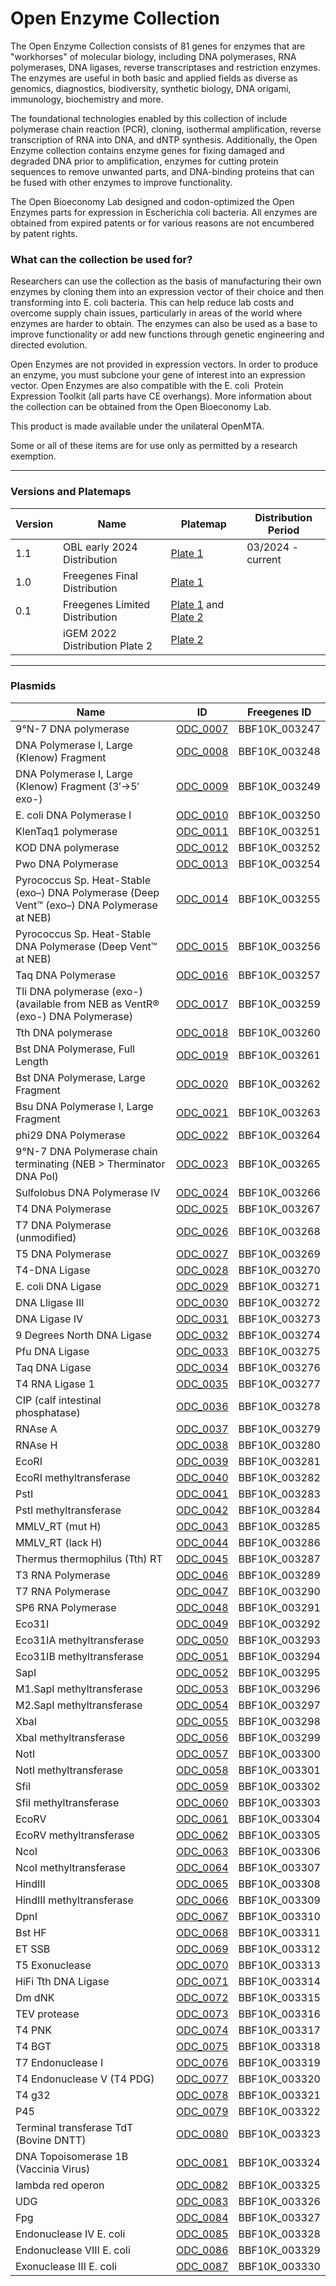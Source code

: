 # Open Enzyme Collection

The Open Enzyme Collection consists of 81 genes for enzymes that are "workhorses" of molecular biology, including DNA polymerases, RNA polymerases,
DNA ligases, reverse transcriptases and restriction enzymes. The enzymes are useful in both basic and applied fields as diverse as genomics, diagnostics,
biodiversity, synthetic biology, DNA origami, immunology, biochemistry and more.

The foundational technologies enabled by this collection of include polymerase chain reaction (PCR), cloning, isothermal amplification, reverse transcription
of RNA into DNA, and dNTP synthesis. Additionally, the Open Enzyme collection contains enzyme genes for fixing damaged and degraded DNA prior to amplification,
enzymes for cutting protein sequences to remove unwanted parts, and DNA-binding proteins that can be fused with other enzymes to improve functionality.

The Open Bioeconomy Lab designed and codon-optimized the Open Enzymes parts for expression in Escherichia coli bacteria.
All enzymes are obtained from expired patents or for various reasons are not encumbered by patent rights.

### What can the collection be used for?

Researchers can use the collection as the basis of manufacturing their own enzymes by cloning them into an expression vector of their choice and then
transforming into E. coli bacteria. This can help reduce lab costs and overcome supply chain issues, particularly in areas of the world where enzymes
are harder to obtain. The enzymes can also be used as a base to improve functionality or add new functions through genetic engineering and directed evolution.

Open Enzymes are not provided in expression vectors. In order to produce an enzyme, you must subclone your gene of interest into an expression vector.
Open Enzymes are also compatible with the ﻿E. coli ﻿ Protein Expression Toolkit (all parts have CE overhangs). More information about the collection can be
obtained from the Open Bioeconomy Lab.

This product is made available under the unilateral OpenMTA.

Some or all of these items are for use only as permitted by a research exemption.

---

### Versions and Platemaps

|Version|Name|Platemap|Distribution Period|
|---|---|---|---|
|1.1|OBL early 2024 Distribution|[Plate 1](https://github.com/Reclone-org/Open-DNA-Collections/blob/main/Open%20Enzyme%20Collection/Platemaps/OEC-v1_1.csv)| 03/2024 - current |
|1.0|Freegenes Final Distribution|[Plate 1](https://github.com/Reclone-org/Open-DNA-Collections/tree/main/Open%20Enzyme%20Collection/Platemaps/OEC-v1_0.csv)|  |
|0.1|Freegenes Limited Distribution|[Plate 1](https://github.com/Reclone-org/Open-DNA-Collections/tree/main/Open%20Enzyme%20Collection/Platemaps/OEC-v0_1-1.csv) and [Plate 2](https://github.com/Reclone-org/Open-DNA-Collections/tree/main/Open%20Enzyme%20Collection/Platemaps/OEC-v0_1-2.csv)| |
||iGEM 2022 Distribution Plate 2|[Plate 2](https://cdn.shopify.com/s/files/1/0368/2444/9068/files/iGEM_2022_distribution_kit_plate_2_FreeGenes_parts_plate_map.csv?v=1656608514)| |

---

### Plasmids

|Name|ID|Freegenes ID|
|---|---|---|
| 9°N-7 DNA polymerase | [ODC_0007](https://github.com/Reclone-org/Open-DNA-Collections/blob/main/Open%20Enzyme%20Collection/Plasmids_Genbank/ODC_0007.gb) | BBF10K_003247 |
| DNA Polymerase I, Large (Klenow) Fragment | [ODC_0008](https://github.com/Reclone-org/Open-DNA-Collections/blob/main/Open%20Enzyme%20Collection/Plasmids_Genbank/ODC_0008.gb) | BBF10K_003248 |
| DNA Polymerase I, Large (Klenow) Fragment (3′→5′ exo-) | [ODC_0009](https://github.com/Reclone-org/Open-DNA-Collections/blob/main/Open%20Enzyme%20Collection/Plasmids_Genbank/ODC_0009.gb) | BBF10K_003249 |
| E. coli DNA Polymerase I | [ODC_0010](https://github.com/Reclone-org/Open-DNA-Collections/blob/main/Open%20Enzyme%20Collection/Plasmids_Genbank/ODC_0010.gb) | BBF10K_003250 |
| KlenTaq1 polymerase | [ODC_0011](https://github.com/Reclone-org/Open-DNA-Collections/blob/main/Open%20Enzyme%20Collection/Plasmids_Genbank/ODC_0011.gb) | BBF10K_003251 |
| KOD DNA polymerase | [ODC_0012](https://github.com/Reclone-org/Open-DNA-Collections/blob/main/Open%20Enzyme%20Collection/Plasmids_Genbank/ODC_0012.gb) | BBF10K_003252 |
| Pwo DNA Polymerase | [ODC_0013](https://github.com/Reclone-org/Open-DNA-Collections/blob/main/Open%20Enzyme%20Collection/Plasmids_Genbank/ODC_0013.gb) | BBF10K_003254 |
| Pyrococcus Sp. Heat-Stable (exo–) DNA Polymerase (Deep Vent™ (exo–) DNA Polymerase at NEB) | [ODC_0014](https://github.com/Reclone-org/Open-DNA-Collections/blob/main/Open%20Enzyme%20Collection/Plasmids_Genbank/ODC_0014.gb) | BBF10K_003255 |
| Pyrococcus Sp. Heat-Stable DNA Polymerase (Deep Vent™ at NEB) | [ODC_0015](https://github.com/Reclone-org/Open-DNA-Collections/blob/main/Open%20Enzyme%20Collection/Plasmids_Genbank/ODC_0015.gb) | BBF10K_003256 |
| Taq DNA Polymerase | [ODC_0016](https://github.com/Reclone-org/Open-DNA-Collections/blob/main/Open%20Enzyme%20Collection/Plasmids_Genbank/ODC_0016.gb) | BBF10K_003257 |
| Tli DNA polymerase (exo-)(available from NEB as VentR® (exo-) DNA Polymerase) | [ODC_0017](https://github.com/Reclone-org/Open-DNA-Collections/blob/main/Open%20Enzyme%20Collection/Plasmids_Genbank/ODC_0017.gb) | BBF10K_003259 |
| Tth DNA polymerase | [ODC_0018](https://github.com/Reclone-org/Open-DNA-Collections/blob/main/Open%20Enzyme%20Collection/Plasmids_Genbank/ODC_0018.gb) | BBF10K_003260 |
| Bst DNA Polymerase, Full Length | [ODC_0019](https://github.com/Reclone-org/Open-DNA-Collections/blob/main/Open%20Enzyme%20Collection/Plasmids_Genbank/ODC_0019.gb) | BBF10K_003261 |
| Bst DNA Polymerase, Large Fragment | [ODC_0020](https://github.com/Reclone-org/Open-DNA-Collections/blob/main/Open%20Enzyme%20Collection/Plasmids_Genbank/ODC_0020.gb) | BBF10K_003262 |
| Bsu DNA Polymerase I, Large Fragment | [ODC_0021](https://github.com/Reclone-org/Open-DNA-Collections/blob/main/Open%20Enzyme%20Collection/Plasmids_Genbank/ODC_0021.gb) | BBF10K_003263 |
| phi29 DNA Polymerase | [ODC_0022](https://github.com/Reclone-org/Open-DNA-Collections/blob/main/Open%20Enzyme%20Collection/Plasmids_Genbank/ODC_0022.gb) | BBF10K_003264 |
| 9°N-7 DNA Polymerase chain terminating (NEB > Therminator DNA Pol) | [ODC_0023](https://github.com/Reclone-org/Open-DNA-Collections/blob/main/Open%20Enzyme%20Collection/Plasmids_Genbank/ODC_0023.gb) | BBF10K_003265 |
| Sulfolobus DNA Polymerase IV | [ODC_0024](https://github.com/Reclone-org/Open-DNA-Collections/blob/main/Open%20Enzyme%20Collection/Plasmids_Genbank/ODC_0024.gb) | BBF10K_003266 |
| T4 DNA Polymerase | [ODC_0025](https://github.com/Reclone-org/Open-DNA-Collections/blob/main/Open%20Enzyme%20Collection/Plasmids_Genbank/ODC_0025.gb) | BBF10K_003267 |
| T7 DNA Polymerase (unmodified) | [ODC_0026](https://github.com/Reclone-org/Open-DNA-Collections/blob/main/Open%20Enzyme%20Collection/Plasmids_Genbank/ODC_0026.gb) | BBF10K_003268 |
| T5 DNA Polymerase | [ODC_0027](https://github.com/Reclone-org/Open-DNA-Collections/blob/main/Open%20Enzyme%20Collection/Plasmids_Genbank/ODC_0027.gb) | BBF10K_003269 |
| T4-DNA Ligase | [ODC_0028](https://github.com/Reclone-org/Open-DNA-Collections/blob/main/Open%20Enzyme%20Collection/Plasmids_Genbank/ODC_0028.gb) | BBF10K_003270 |
| E. coli DNA Ligase | [ODC_0029](https://github.com/Reclone-org/Open-DNA-Collections/blob/main/Open%20Enzyme%20Collection/Plasmids_Genbank/ODC_0029.gb) | BBF10K_003271 |
| DNA Lligase III | [ODC_0030](https://github.com/Reclone-org/Open-DNA-Collections/blob/main/Open%20Enzyme%20Collection/Plasmids_Genbank/ODC_0030.gb) | BBF10K_003272 |
| DNA Ligase IV | [ODC_0031](https://github.com/Reclone-org/Open-DNA-Collections/blob/main/Open%20Enzyme%20Collection/Plasmids_Genbank/ODC_0031.gb) | BBF10K_003273 |
| 9 Degrees North DNA Ligase | [ODC_0032](https://github.com/Reclone-org/Open-DNA-Collections/blob/main/Open%20Enzyme%20Collection/Plasmids_Genbank/ODC_0032.gb) | BBF10K_003274 |
| Pfu DNA Ligase | [ODC_0033](https://github.com/Reclone-org/Open-DNA-Collections/blob/main/Open%20Enzyme%20Collection/Plasmids_Genbank/ODC_0033.gb) | BBF10K_003275 |
| Taq DNA Ligase | [ODC_0034](https://github.com/Reclone-org/Open-DNA-Collections/blob/main/Open%20Enzyme%20Collection/Plasmids_Genbank/ODC_0034.gb) | BBF10K_003276 |
| T4 RNA Ligase 1 | [ODC_0035](https://github.com/Reclone-org/Open-DNA-Collections/blob/main/Open%20Enzyme%20Collection/Plasmids_Genbank/ODC_0035.gb) | BBF10K_003277 |
| CIP (calf intestinal phosphatase) | [ODC_0036](https://github.com/Reclone-org/Open-DNA-Collections/blob/main/Open%20Enzyme%20Collection/Plasmids_Genbank/ODC_0036.gb) | BBF10K_003278 |
| RNAse A | [ODC_0037](https://github.com/Reclone-org/Open-DNA-Collections/blob/main/Open%20Enzyme%20Collection/Plasmids_Genbank/ODC_0037.gb) | BBF10K_003279 |
| RNAse H | [ODC_0038](https://github.com/Reclone-org/Open-DNA-Collections/blob/main/Open%20Enzyme%20Collection/Plasmids_Genbank/ODC_0038.gb) | BBF10K_003280 |
| EcoRI | [ODC_0039](https://github.com/Reclone-org/Open-DNA-Collections/blob/main/Open%20Enzyme%20Collection/Plasmids_Genbank/ODC_0039.gb) | BBF10K_003281 |
| EcoRI methyltransferase | [ODC_0040](https://github.com/Reclone-org/Open-DNA-Collections/blob/main/Open%20Enzyme%20Collection/Plasmids_Genbank/ODC_0040.gb) | BBF10K_003282 |
| PstI | [ODC_0041](https://github.com/Reclone-org/Open-DNA-Collections/blob/main/Open%20Enzyme%20Collection/Plasmids_Genbank/ODC_0041.gb) | BBF10K_003283 |
| PstI methyltransferase | [ODC_0042](https://github.com/Reclone-org/Open-DNA-Collections/blob/main/Open%20Enzyme%20Collection/Plasmids_Genbank/ODC_0042.gb) | BBF10K_003284 |
| MMLV_RT (mut H) | [ODC_0043](https://github.com/Reclone-org/Open-DNA-Collections/blob/main/Open%20Enzyme%20Collection/Plasmids_Genbank/ODC_0043.gb) | BBF10K_003285 |
| MMLV_RT (lack H) | [ODC_0044](https://github.com/Reclone-org/Open-DNA-Collections/blob/main/Open%20Enzyme%20Collection/Plasmids_Genbank/ODC_0044.gb) | BBF10K_003286 |
| Thermus thermophilus (Tth) RT | [ODC_0045](https://github.com/Reclone-org/Open-DNA-Collections/blob/main/Open%20Enzyme%20Collection/Plasmids_Genbank/ODC_0045.gb) | BBF10K_003287 |
| T3 RNA Polymerase | [ODC_0046](https://github.com/Reclone-org/Open-DNA-Collections/blob/main/Open%20Enzyme%20Collection/Plasmids_Genbank/ODC_0046.gb) | BBF10K_003289 |
| T7 RNA Polymerase | [ODC_0047](https://github.com/Reclone-org/Open-DNA-Collections/blob/main/Open%20Enzyme%20Collection/Plasmids_Genbank/ODC_0047.gb) | BBF10K_003290 |
| SP6 RNA Polymerase | [ODC_0048](https://github.com/Reclone-org/Open-DNA-Collections/blob/main/Open%20Enzyme%20Collection/Plasmids_Genbank/ODC_0048.gb) | BBF10K_003291 |
| Eco31I | [ODC_0049](https://github.com/Reclone-org/Open-DNA-Collections/blob/main/Open%20Enzyme%20Collection/Plasmids_Genbank/ODC_0049.gb) | BBF10K_003292 |
| Eco31IA methyltransferase | [ODC_0050](https://github.com/Reclone-org/Open-DNA-Collections/blob/main/Open%20Enzyme%20Collection/Plasmids_Genbank/ODC_0050.gb) | BBF10K_003293 |
| Eco31IB methyltransferase | [ODC_0051](https://github.com/Reclone-org/Open-DNA-Collections/blob/main/Open%20Enzyme%20Collection/Plasmids_Genbank/ODC_0051.gb) | BBF10K_003294 |
| SapI | [ODC_0052](https://github.com/Reclone-org/Open-DNA-Collections/blob/main/Open%20Enzyme%20Collection/Plasmids_Genbank/ODC_0052.gb) | BBF10K_003295 |
| M1.SapI methyltransferase | [ODC_0053](https://github.com/Reclone-org/Open-DNA-Collections/blob/main/Open%20Enzyme%20Collection/Plasmids_Genbank/ODC_0053.gb) | BBF10K_003296 |
| M2.SapI methyltransferase | [ODC_0054](https://github.com/Reclone-org/Open-DNA-Collections/blob/main/Open%20Enzyme%20Collection/Plasmids_Genbank/ODC_0054.gb) | BBF10K_003297 |
| XbaI | [ODC_0055](https://github.com/Reclone-org/Open-DNA-Collections/blob/main/Open%20Enzyme%20Collection/Plasmids_Genbank/ODC_0055.gb) | BBF10K_003298 |
| XbaI methyltransferase | [ODC_0056](https://github.com/Reclone-org/Open-DNA-Collections/blob/main/Open%20Enzyme%20Collection/Plasmids_Genbank/ODC_0056.gb) | BBF10K_003299 |
| NotI | [ODC_0057](https://github.com/Reclone-org/Open-DNA-Collections/blob/main/Open%20Enzyme%20Collection/Plasmids_Genbank/ODC_0057.gb) | BBF10K_003300 |
| NotI methyltransferase | [ODC_0058](https://github.com/Reclone-org/Open-DNA-Collections/blob/main/Open%20Enzyme%20Collection/Plasmids_Genbank/ODC_0058.gb) | BBF10K_003301 |
| SfiI | [ODC_0059](https://github.com/Reclone-org/Open-DNA-Collections/blob/main/Open%20Enzyme%20Collection/Plasmids_Genbank/ODC_0059.gb) | BBF10K_003302 |
| SfiI methyltransferase | [ODC_0060](https://github.com/Reclone-org/Open-DNA-Collections/blob/main/Open%20Enzyme%20Collection/Plasmids_Genbank/ODC_0060.gb) | BBF10K_003303 |
| EcoRV | [ODC_0061](https://github.com/Reclone-org/Open-DNA-Collections/blob/main/Open%20Enzyme%20Collection/Plasmids_Genbank/ODC_0061.gb) | BBF10K_003304 |
| EcoRV methyltransferase | [ODC_0062](https://github.com/Reclone-org/Open-DNA-Collections/blob/main/Open%20Enzyme%20Collection/Plasmids_Genbank/ODC_0062.gb) | BBF10K_003305 |
| NcoI | [ODC_0063](https://github.com/Reclone-org/Open-DNA-Collections/blob/main/Open%20Enzyme%20Collection/Plasmids_Genbank/ODC_0063.gb) | BBF10K_003306 |
| NcoI methyltransferase | [ODC_0064](https://github.com/Reclone-org/Open-DNA-Collections/blob/main/Open%20Enzyme%20Collection/Plasmids_Genbank/ODC_0064.gb) | BBF10K_003307 |
| HindIII | [ODC_0065](https://github.com/Reclone-org/Open-DNA-Collections/blob/main/Open%20Enzyme%20Collection/Plasmids_Genbank/ODC_0065.gb) | BBF10K_003308 |
| HindIII methyltransferase | [ODC_0066](https://github.com/Reclone-org/Open-DNA-Collections/blob/main/Open%20Enzyme%20Collection/Plasmids_Genbank/ODC_0066.gb) | BBF10K_003309 |
| DpnI | [ODC_0067](https://github.com/Reclone-org/Open-DNA-Collections/blob/main/Open%20Enzyme%20Collection/Plasmids_Genbank/ODC_0067.gb) | BBF10K_003310 |
| Bst HF | [ODC_0068](https://github.com/Reclone-org/Open-DNA-Collections/blob/main/Open%20Enzyme%20Collection/Plasmids_Genbank/ODC_0068.gb) | BBF10K_003311 |
| ET SSB | [ODC_0069](https://github.com/Reclone-org/Open-DNA-Collections/blob/main/Open%20Enzyme%20Collection/Plasmids_Genbank/ODC_0069.gb) | BBF10K_003312 |
| T5 Exonuclease | [ODC_0070](https://github.com/Reclone-org/Open-DNA-Collections/blob/main/Open%20Enzyme%20Collection/Plasmids_Genbank/ODC_0070.gb) | BBF10K_003313 |
| HiFi Tth DNA Ligase | [ODC_0071](https://github.com/Reclone-org/Open-DNA-Collections/blob/main/Open%20Enzyme%20Collection/Plasmids_Genbank/ODC_0071.gb) | BBF10K_003314 |
| Dm dNK | [ODC_0072](https://github.com/Reclone-org/Open-DNA-Collections/blob/main/Open%20Enzyme%20Collection/Plasmids_Genbank/ODC_0072.gb) | BBF10K_003315 |
| TEV protease | [ODC_0073](https://github.com/Reclone-org/Open-DNA-Collections/blob/main/Open%20Enzyme%20Collection/Plasmids_Genbank/ODC_0073.gb) | BBF10K_003316 |
| T4 PNK | [ODC_0074](https://github.com/Reclone-org/Open-DNA-Collections/blob/main/Open%20Enzyme%20Collection/Plasmids_Genbank/ODC_0074.gb) | BBF10K_003317 |
| T4 BGT | [ODC_0075](https://github.com/Reclone-org/Open-DNA-Collections/blob/main/Open%20Enzyme%20Collection/Plasmids_Genbank/ODC_0075.gb) | BBF10K_003318 |
| T7 Endonuclease I | [ODC_0076](https://github.com/Reclone-org/Open-DNA-Collections/blob/main/Open%20Enzyme%20Collection/Plasmids_Genbank/ODC_0076.gb) | BBF10K_003319 |
| T4 Endonuclease V (T4 PDG) | [ODC_0077](https://github.com/Reclone-org/Open-DNA-Collections/blob/main/Open%20Enzyme%20Collection/Plasmids_Genbank/ODC_0077.gb) | BBF10K_003320 |
| T4 g32 | [ODC_0078](https://github.com/Reclone-org/Open-DNA-Collections/blob/main/Open%20Enzyme%20Collection/Plasmids_Genbank/ODC_0078.gb) | BBF10K_003321 |
| P45 | [ODC_0079](https://github.com/Reclone-org/Open-DNA-Collections/blob/main/Open%20Enzyme%20Collection/Plasmids_Genbank/ODC_0079.gb) | BBF10K_003322 |
| Terminal transferase TdT (Bovine DNTT) | [ODC_0080](https://github.com/Reclone-org/Open-DNA-Collections/blob/main/Open%20Enzyme%20Collection/Plasmids_Genbank/ODC_0080.gb) | BBF10K_003323 |
| DNA Topoisomerase 1B (Vaccinia Virus) | [ODC_0081](https://github.com/Reclone-org/Open-DNA-Collections/blob/main/Open%20Enzyme%20Collection/Plasmids_Genbank/ODC_0081.gb) | BBF10K_003324 |
| lambda red operon | [ODC_0082](https://github.com/Reclone-org/Open-DNA-Collections/blob/main/Open%20Enzyme%20Collection/Plasmids_Genbank/ODC_0082.gb) | BBF10K_003325 |
| UDG | [ODC_0083](https://github.com/Reclone-org/Open-DNA-Collections/blob/main/Open%20Enzyme%20Collection/Plasmids_Genbank/ODC_0083.gb) | BBF10K_003326 |
| Fpg | [ODC_0084](https://github.com/Reclone-org/Open-DNA-Collections/blob/main/Open%20Enzyme%20Collection/Plasmids_Genbank/ODC_0084.gb) | BBF10K_003327 |
| Endonuclease IV E. coli | [ODC_0085](https://github.com/Reclone-org/Open-DNA-Collections/blob/main/Open%20Enzyme%20Collection/Plasmids_Genbank/ODC_0085.gb) | BBF10K_003328 |
| Endonuclease VIII E. coli | [ODC_0086](https://github.com/Reclone-org/Open-DNA-Collections/blob/main/Open%20Enzyme%20Collection/Plasmids_Genbank/ODC_0086.gb) | BBF10K_003329 |
| Exonuclease III E. coli | [ODC_0087](https://github.com/Reclone-org/Open-DNA-Collections/blob/main/Open%20Enzyme%20Collection/Plasmids_Genbank/ODC_0087.gb) | BBF10K_003330 |
